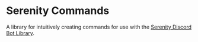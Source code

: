 # Serenity Commands

A library for intuitively creating commands for use with the [Serenity Discord Bot Library](https://github.com/serenity-rs/serenity).
